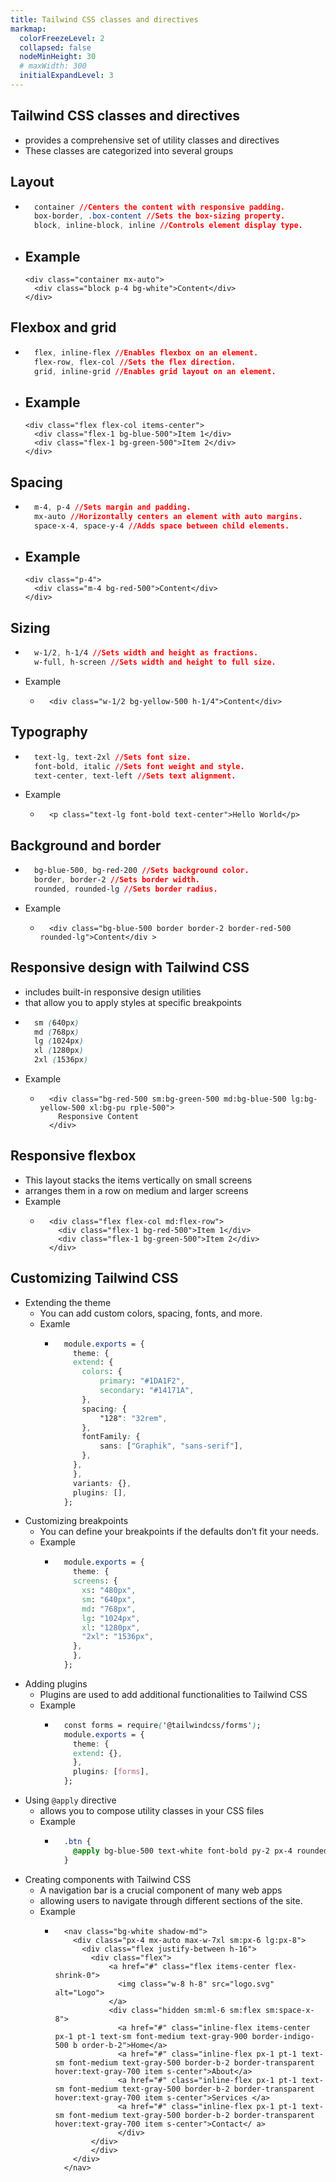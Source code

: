 ```yaml
---
title: Tailwind CSS classes and directives 
markmap: 
  colorFreezeLevel: 2 
  collapsed: false
  nodeMinHeight: 30
  # maxWidth: 300
  initialExpandLevel: 3
---
```

## Tailwind CSS classes and directives
- provides a comprehensive set of utility classes and directives
- These classes are categorized into several groups
## Layout

- ```css 
    container //Centers the content with responsive padding.
    box-border, .box-content //Sets the box-sizing property.
    block, inline-block, inline //Controls element display type.
  ```
- Example 
  - 
      <div class="container mx-auto">
        <div class="block p-4 bg-white">Content</div>
      </div>
    
## Flexbox and grid

- ```css
    flex, inline-flex //Enables flexbox on an element.
    flex-row, flex-col //Sets the flex direction.
    grid, inline-grid //Enables grid layout on an element.
  ```
- Example 
  - 
      <div class="flex flex-col items-center">
        <div class="flex-1 bg-blue-500">Item 1</div>  
        <div class="flex-1 bg-green-500">Item 2</div>
      </div>
    
## Spacing
- ```css
    m-4, p-4 //Sets margin and padding.
    mx-auto //Horizontally centers an element with auto margins.
    space-x-4, space-y-4 //Adds space between child elements.
  ```
- Example 
  - 
      <div class="p-4">
        <div class="m-4 bg-red-500">Content</div> 
      </div> 
    
## Sizing
- ```css 
    w-1/2, h-1/4 //Sets width and height as fractions.
    w-full, h-screen //Sets width and height to full size.
  ```
- Example 
  - ```
      <div class="w-1/2 bg-yellow-500 h-1/4">Content</div> 
    ```
## Typography
- ```css 
    text-lg, text-2xl //Sets font size.
    font-bold, italic //Sets font weight and style.
    text-center, text-left //Sets text alignment.
  ```
- Example 
  - ```
      <p class="text-lg font-bold text-center">Hello World</p>
    ```
## Background and border
- ```css 
    bg-blue-500, bg-red-200 //Sets background color.
    border, border-2 //Sets border width.
    rounded, rounded-lg //Sets border radius.
  ```
- Example 
  - ```
      <div class="bg-blue-500 border border-2 border-red-500 rounded-lg">Content</div >
    ```
## Responsive design with Tailwind CSS
- includes built-in responsive design utilities 
-  that allow you to apply styles at specific breakpoints
- ```css 
    sm (640px)
    md (768px)
    lg (1024px)
    xl (1280px)
    2xl (1536px)
  ```
- Example 
  - ```
      <div class="bg-red-500 sm:bg-green-500 md:bg-blue-500 lg:bg-yellow-500 xl:bg-pu rple-500">
        Responsive Content
      </div>
    ```
## Responsive flexbox
- This layout stacks the items vertically on small screens
- arranges them in a row on medium and larger screens
- Example 
  - ```
      <div class="flex flex-col md:flex-row">
        <div class="flex-1 bg-red-500">Item 1</div>
        <div class="flex-1 bg-green-500">Item 2</div>
      </div>
    ```
## Customizing Tailwind CSS
- Extending the theme
  - You can add custom colors, spacing, fonts, and more.
  - Examle 
    - ```css
        module.exports = {
          theme: {
          extend: {
            colors: {
                primary: "#1DA1F2",
                secondary: "#14171A",
            },
            spacing: {
                "128": "32rem",
            },
            fontFamily: {
                sans: ["Graphik", "sans-serif"],
            },
          },
          },
          variants: {},
          plugins: [],
        };
      ```
- Customizing breakpoints
  - You can define your breakpoints if the defaults don’t fit your needs.
  - Example 
    - ```css
        module.exports = {
          theme: {
          screens: {
            xs: "480px",
            sm: "640px",
            md: "768px",
            lg: "1024px",
            xl: "1280px",
            "2xl": "1536px",
          },
          },
        };
      ```
- Adding plugins
  - Plugins are used to add additional functionalities to Tailwind CSS
  - Example 
    - ```css
        const forms = require('@tailwindcss/forms');
        module.exports = {
          theme: {
          extend: {},
          },
          plugins: [forms],
        };
      ```
- Using `@apply` directive
  - allows you to compose utility classes in your CSS files
  - Example 
    - ```css
        .btn {
          @apply bg-blue-500 text-white font-bold py-2 px-4 rounded;
        }
      ```
- Creating components with Tailwind CSS
  - A navigation bar is a crucial component of many web apps
  - allowing users to navigate through different sections of the site.
  - Example 
    - ```
        <nav class="bg-white shadow-md">
          <div class="px-4 mx-auto max-w-7xl sm:px-6 lg:px-8">
            <div class="flex justify-between h-16">
              <div class="flex">
                  <a href="#" class="flex items-center flex-shrink-0">
                    <img class="w-8 h-8" src="logo.svg" alt="Logo">
                  </a>
                  <div class="hidden sm:ml-6 sm:flex sm:space-x-8">
                    <a href="#" class="inline-flex items-center px-1 pt-1 text-sm font-medium text-gray-900 border-indigo-500 b order-b-2">Home</a>
                    <a href="#" class="inline-flex px-1 pt-1 text-sm font-medium text-gray-500 border-b-2 border-transparent hover:text-gray-700 item s-center">About</a> 
                    <a href="#" class="inline-flex px-1 pt-1 text-sm font-medium text-gray-500 border-b-2 border-transparent hover:text-gray-700 item s-center">Services </a>
                    <a href="#" class="inline-flex px-1 pt-1 text-sm font-medium text-gray-500 border-b-2 border-transparent hover:text-gray-700 item s-center">Contact</ a>
                    </div>
              </div>
              </div>
          </div>
        </nav> 
      ```
